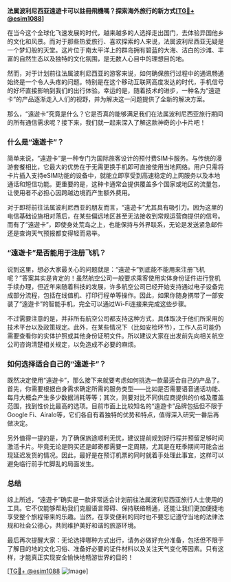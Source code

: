 **法属波利尼西亚遠遊卡可以註冊飛機嗎？探索海外旅行的新方式[[TG💪+ @esim1088](https://t.me/s/esim1088)]**

在当今这个全球化飞速发展的时代，越来越多的人选择走出国门，去体验异国他乡的文化和风景。而对于那些热爱旅行、喜欢探索的人来说，法属波利尼西亚无疑是一个梦幻般的天堂。这片位于南太平洋上的群岛拥有碧蓝的大海、洁白的沙滩、丰富的自然生态以及独特的文化氛围，是无数人心目中的理想目的地。

然而，对于计划前往法属波利尼西亚的游客来说，如何确保旅行过程中的通讯畅通始终是一个令人头疼的问题。特别是在这个移动互联网高度发达的时代，手机信号的好坏直接影响到我们的出行体验。幸运的是，随着技术的进步，一种名为“遠遊卡”的产品逐渐走入人们的视野，并为解决这一问题提供了全新的解决方案。

那么，“遠遊卡”究竟是什么？它是否真的能够满足我们在法属波利尼西亚旅行期间的所有通信需求呢？接下来，我们就一起来深入了解这款神奇的小卡片吧！

### 什么是“遠遊卡”？

简单来说，“遠遊卡”是一种专门为国际旅客设计的预付费SIM卡服务。与传统的漫游套餐相比，它最大的优势在于无需更换手机即可直接使用当地网络。用户只需将卡片插入支持eSIM功能的设备中，就能立即享受到高速稳定的上网服务以及本地通话和短信功能。更重要的是，这种卡通常会提供覆盖多个国家或地区的流量包，让使用者不必担心因跨越边境而产生额外费用。

对于即将前往法属波利尼西亚的朋友而言，“遠遊卡”尤其具有吸引力。因为这里的电信基础设施相对落后，在某些偏远地区甚至无法接收到常规运营商提供的信号。而有了“遠遊卡”，即使身处荒岛之上，也能保持与外界联系，无论是发送紧急邮件还是查询天气预报都变得轻而易举。

### “遠遊卡”是否能用于注册飞机？

说到这里，想必大家最关心的问题就是：“遠遊卡”到底能不能用来注册飞机呢？”答案其实是肯定的！虽然航空公司一般要求乘客使用实体身份证件进行登机手续办理，但近年来随着科技的发展，许多航空公司已经开始支持通过电子设备完成部分流程，包括在线值机、打印行程单等操作。因此，如果你随身携带了一部安装了“遠遊卡”的智能手机，完全可以通过Wi-Fi连接来完成这些步骤。

不过需要注意的是，并非所有航空公司都支持这种方式，具体取决于他们所采用的技术平台以及政策规定。此外，在某些情况下（比如安检环节），工作人员可能仍需要查看你的实体护照或其他身份证明文件。所以建议大家在出发前先向相关航空公司咨询清楚相关规定，以免造成不必要的麻烦。

### 如何选择适合自己的“遠遊卡”？

既然决定使用“遠遊卡”，那么接下来就要考虑如何挑选一款最适合自己的产品了。首先，你需要根据自身需求确定所需的服务类型——比如是否需要语音通话功能、每月大概会产生多少数据消耗等等；其次，则要对比不同供应商提供的价格及覆盖范围，找到性价比最高的选项。目前市面上比较知名的“遠遊卡”品牌包括但不限于Google Fi、Airalo等，它们各自有着独特的优势和特点，值得深入研究一番后再做决定。

另外值得一提的是，为了确保旅途顺利无忧，建议提前规划好行程并预留足够时间激活卡片。毕竟无论是购买还是邮寄都需要一定周期，尤其是在旺季期间可能会出现延迟发货的情况。因此，最好是在预订机票的同时就着手处理此事宜，这样可以避免临行前手忙脚乱的局面发生。

### 总结

综上所述，“遠遊卡”确实是一款非常适合计划前往法属波利尼西亚旅行人士使用的工具。它不仅能够帮助我们克服语言障碍、保持联络畅通，还能让我们更加便捷地享受整个旅程带来的乐趣。当然，在享受便利的同时也不要忘记遵守当地的法律法规和社会公德心，共同维护美好和谐的旅游环境。

最后再次提醒大家：无论选择哪种方式出行，请务必做好充分准备，包括但不限于了解目的地的文化习俗、准备好必要的证件材料以及关注天气变化等因素。只有这样，才能真正实现安全愉快地畅游世界的目的！

[[TG💪+ @esim1088](https://t.me/s/esim1088) ![Image](https://i.postimg.cc/4NQfJmqS/Snipaste-2025-05-13-00-14-12.png)]